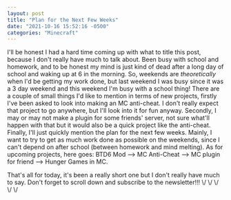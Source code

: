 ```yaml
---
layout: post
title: "Plan for the Next Few Weeks"
date: "2021-10-16 15:52:16 -0500"
categories: "Minecraft"
---
```


I'll be honest I had a hard time coming up with what to title this post, because I don't really have much to talk about. Been busy with school and homework, and to be honest my mind is just kind of dead after a long day of school and waking up at 6 in the morning. So, weekends are *theoretically* when I'd be getting my work done, but last weekend I was busy since it was a 3 day weekend and this weekend I'm busy with a school thing! There are a couple of small things I'd like to mention in terms of new projects, firstly I've been asked to look into making an MC anti-cheat. I don't really expect that project to go anywhere, but I'll look into it for fun anyway. Secondly, I may or may not make a plugin for some friends' server, not sure what'll happen with that but it would also be a quick project like the anti-cheat. Finally, I'll just quickly mention the plan for the next few weeks. Mainly, I want to try to get as much work done as possible on the weekends, since I can't depend on after school (between homework and mind melting). As for upcoming projects, here goes: BTD6 Mod --> MC Anti-Cheat --> MC plugin for friend --> Hunger Games in MC.

That's all for today, it's been a really short one but I don't really have much to say. Don't forget to scroll down and subscribe to the newsletter!!! \\/ \\/ \\/ \\/ \\/
